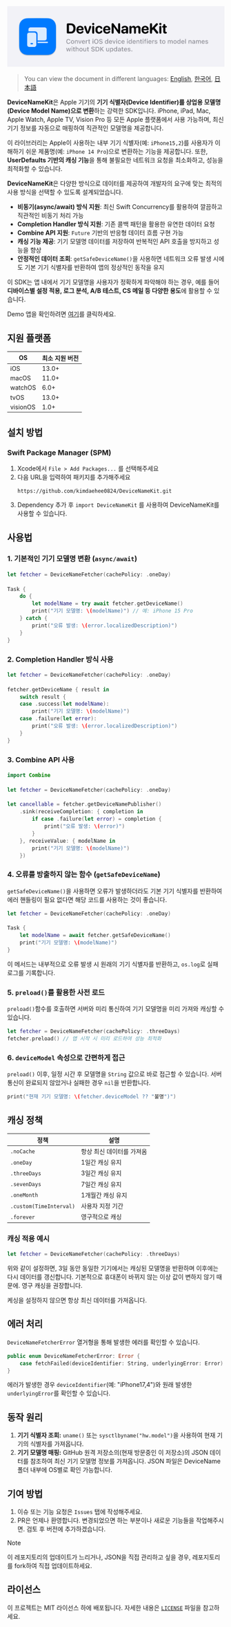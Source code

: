 ![Logo image](Asset/DeviceNameKit_banner.png)

> You can view the document in different languages: [English](README.md), [한국어](README_ko.md), [日本語](README_jp.md)

**DeviceNameKit**은 Apple 기기의 **기기 식별자(Device Identifier)를 상업용 모델명(Device Model Name)으로 변환**하는 강력한 SDK입니다. iPhone, iPad, Mac, Apple Watch, Apple TV, Vision Pro 등 모든 Apple 플랫폼에서 사용 가능하며, 최신 기기 정보를 자동으로 매핑하여 직관적인 모델명을 제공합니다.

이 라이브러리는 Apple이 사용하는 내부 기기 식별자(예: `iPhone15,2`)를 사용자가 이해하기 쉬운 제품명(예: `iPhone 14 Pro`)으로 변환하는 기능을 제공합니다. 또한, **UserDefaults 기반의 캐싱 기능**을 통해 불필요한 네트워크 요청을 최소화하고, 성능을 최적화할 수 있습니다.

**DeviceNameKit**은 다양한 방식으로 데이터를 제공하여 개발자의 요구에 맞는 최적의 사용 방식을 선택할 수 있도록 설계되었습니다. 

- **비동기(async/await) 방식 지원**: 최신 Swift Concurrency를 활용하여 깔끔하고 직관적인 비동기 처리 가능
- **Completion Handler 방식 지원**: 기존 콜백 패턴을 활용한 유연한 데이터 요청
- **Combine API 지원**: `Future` 기반의 반응형 데이터 흐름 구현 가능
- **캐싱 기능 제공**: 기기 모델명 데이터를 저장하여 반복적인 API 호출을 방지하고 성능을 향상
- **안정적인 데이터 조회**: `getSafeDeviceName()`을 사용하면 네트워크 오류 발생 시에도 기본 기기 식별자를 반환하여 앱의 정상적인 동작을 유지

이 SDK는 앱 내에서 기기 모델명을 사용자가 정확하게 파악해야 하는 경우, 예를 들어 **디바이스별 설정 적용, 로그 분석, A/B 테스트, CS 메일 등 다양한 용도**에 활용할 수 있습니다.

Demo 앱을 확인하려면 [여기](https://github.com/kimdaehee0824/DeviceNameKit_Demo)를 클릭하세요. 
## 지원 플랫폼

| OS       | 최소 지원 버전 |
| -------- | -------- |
| iOS      | 13.0+    |
| macOS    | 11.0+    |
| watchOS  | 6.0+     |
| tvOS     | 13.0+    |
| visionOS | 1.0+     |

## 설치 방법

### Swift Package Manager (SPM)

1. Xcode에서 `File > Add Packages...` 를 선택해주세요
2. 다음 URL을 입력하여 패키지를 추가해주세요
   ```
   https://github.com/kimdaehee0824/DeviceNameKit.git
   ```
3. Dependency 추가 후 `import DeviceNameKit` 를 사용하여 DeviceNameKit를 사용할 수 있습니다. 

## 사용법
### 1. 기본적인 기기 모델명 변환 (`async/await`)
```swift
let fetcher = DeviceNameFetcher(cachePolicy: .oneDay)

Task {
    do {
        let modelName = try await fetcher.getDeviceName()
        print("기기 모델명: \(modelName)") // 예: iPhone 15 Pro
    } catch {
        print("오류 발생: \(error.localizedDescription)")
    }
}
```

### 2. Completion Handler 방식 사용
```swift
let fetcher = DeviceNameFetcher(cachePolicy: .oneDay)

fetcher.getDeviceName { result in
    switch result {
    case .success(let modelName):
        print("기기 모델명: \(modelName)")
    case .failure(let error):
        print("오류 발생: \(error.localizedDescription)")
    }
}
```

### 3. Combine API 사용
```swift
import Combine

let fetcher = DeviceNameFetcher(cachePolicy: .oneDay)

let cancellable = fetcher.getDeviceNamePublisher()
    .sink(receiveCompletion: { completion in
        if case .failure(let error) = completion {
            print("오류 발생: \(error)")
        }
    }, receiveValue: { modelName in
        print("기기 모델명: \(modelName)")
    })
```

### 4. 오류를 방출하지 않는 함수 (`getSafeDeviceName`)
`getSafeDeviceName()`을 사용하면 오류가 발생하더라도 기본 기기 식별자를 반환하여 에러 핸들링이 필요 없다면 해당 코드를 사용하는 것이 좋습니다.

```swift
let fetcher = DeviceNameFetcher(cachePolicy: .oneDay)

Task {
    let modelName = await fetcher.getSafeDeviceName()
    print("기기 모델명: \(modelName)")
}
```
이 메서드는 내부적으로 오류 발생 시 원래의 기기 식별자를 반환하고, `os.log`로 실패 로그를 기록합니다.

### 5. `preload()`를 활용한 사전 로드
`preload()`함수를 호출하면 서버와 미리 통신하여 기기 모델명을 미리 가져와 캐싱할 수 있습니다.

```swift
let fetcher = DeviceNameFetcher(cachePolicy: .threeDays)
fetcher.preload() // 앱 시작 시 미리 로드하여 성능 최적화
```

### 6. `deviceModel` 속성으로 간편하게 접근
`preload()` 이후, 일정 시간 후 모델명을 `String` 값으로 바로 접근할 수 있습니다. 
서버 통신이 완료되지 않았거나 실패한 경우 `nil`을 반환합니다.

```swift
print("현재 기기 모델명: \(fetcher.deviceModel ?? "불명")")
```

## 캐싱 정책
| 정책 | 설명 |
|---|---|
| `.noCache` | 항상 최신 데이터를 가져옴 |
| `.oneDay` | 1일간 캐싱 유지 |
| `.threeDays` | 3일간 캐싱 유지 |
| `.sevenDays` | 7일간 캐싱 유지 |
| `.oneMonth` | 1개월간 캐싱 유지 |
| `.custom(TimeInterval)` | 사용자 지정 기간 |
| `.forever` | 영구적으로 캐싱 |

### 캐싱 적용 예시
```swift
let fetcher = DeviceNameFetcher(cachePolicy: .threeDays)
```
위와 같이 설정하면, 3일 동안 동일한 기기에서는 캐싱된 모델명을 반환하며 이후에는 다시 데이터를 갱신합니다.
기본적으로 휴대폰이 바뀌지 않는 이상 값이 변하지 않기 때문에. 영구 캐싱을 권장합니다.

케싱을 설정하지 않으면 항상 최신 데이터를 가져옵니다.

## 에러 처리
`DeviceNameFetcherError` 열거형을 통해 발생한 에러를 확인할 수 있습니다.

```swift
public enum DeviceNameFetcherError: Error {
    case fetchFailed(deviceIdentifier: String, underlyingError: Error)
}
```
에러가 발생한 경우 `deviceIdentifier`(예: "iPhone17,4")와 원래 발생한 `underlyingError`를 확인할 수 있습니다.

## 동작 원리
1. **기기 식별자 조회:** `uname()` 또는 `sysctlbyname("hw.model")`을 사용하여 현재 기기의 식별자를 가져옵니다.
2. **기기 모델명 매핑:** GitHub 원격 저장소의(현재 방문중인 이 저장소)의 JSON 데이터를 참조하여 최신 기기 모델명 정보를 가져옵니다. JSON 파일은 DeviceName 폴더 내부에 OS별로 확인 가능합니다.

## 기여 방법

1. 이슈 또는 기능 요청은 `Issues` 탭에 작성해주세요.
2. PR은 언제나 환영합니다. 변경되었으면 하는 부분이나 새로운 기능들을 작업해주시면. 검토 후 버전에 추가하겠습니다.

> [!NOTE]
> 이 레포지토리의 업데이트가 느리거나, JSON을 직접 관리하고 싶을 경우, 레포지토리를 fork하여 직접 업데이트하세요.

## 라이선스

이 프로젝트는 MIT 라이선스 하에 배포됩니다. 자세한 내용은 [`LICENSE`](LICENSE) 파일을 참고하세요.
